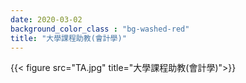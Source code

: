```yaml
---
date: 2020-03-02
background_color_class : "bg-washed-red"
title: "大學課程助教(會計學)"
---
```

{{< figure src="TA.jpg"  title="大學課程助教(會計學)">}}

